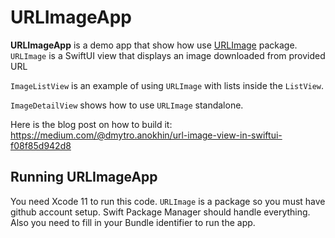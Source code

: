 # URLImageApp

**URLImageApp** is a demo app that show how use [URLImage](https://github.com/dmytro-anokhin/url-image) package. `URLImage` is a SwiftUI view that displays an image downloaded from provided URL

`ImageListView` is an example of using `URLImage` with lists inside the `ListView`.

`ImageDetailView` shows how to use `URLImage` standalone.

Here is the blog post on how to build it: https://medium.com/@dmytro.anokhin/url-image-view-in-swiftui-f08f85d942d8

## Running URLImageApp

You need Xcode 11 to run this code. `URLImage` is a package so you must have github account setup. Swift Package Manager should handle everything. Also you need to fill in your Bundle identifier to run the app.
